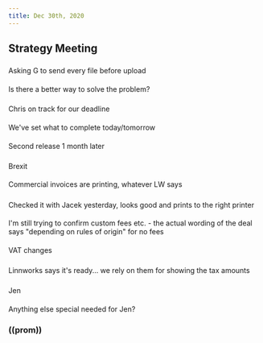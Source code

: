 ```yaml
---
title: Dec 30th, 2020
---
```


## Strategy Meeting
###
Asking G to send every file before upload
####
Is  there a better way to solve the problem?
###
Chris on track for our deadline
####
We've set what to complete today/tomorrow
####
Second release 1 month later
###
Brexit
####
Commercial invoices are printing, whatever LW says
#####
Checked it with Jacek yesterday, looks good and prints to the right printer
####
I'm still trying to confirm custom fees etc. - the actual wording of the deal says "depending on rules of origin" for no fees
####
VAT changes
#####
Linnworks says it's ready... we rely on them for showing the tax amounts
###
Jen
####
Anything else special needed for Jen?
### ((prom))
